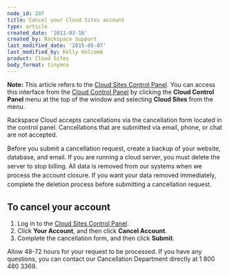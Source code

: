 ```yaml
---
node_id: 207
title: Cancel your Cloud Sites account
type: article
created_date: '2011-03-16'
created_by: Rackspace Support
last_modified_date: '2015-05-07'
last_modified_by: Kelly Holcomb
product: Cloud Sites
body_format: tinymce
---
```


**Note:** This article refers to the [Cloud Sites Control
Panel](https://manage.rackspacecloud.com/). You can access this
interface from the [Cloud Control Panel](https://mycloud.rackspace.com/)
by clicking the **Cloud Control Panel** menu at the top of the window
and selecting **Cloud Sites** from the menu.

Rackspace Cloud accepts cancellations via the cancellation form located
in the control panel. Cancellations that are submitted via email, phone,
or chat are not accepted.

<span style="line-height: 20.7999992370605px;">Before you submit
a cancellation request, create a </span><span
style="line-height: 20.7999992370605px;">back</span><span
style="line-height: 20.7999992370605px;">up of your website, database,
and e</span><span
style="line-height: 20.7999992370605px;">mail</span><span
style="line-height: 20.7999992370605px;">. If you are running a cloud
server, you must delete the server to stop billing. All data is removed
from our systems when we process the account closure. If you want your
data removed immediately, complete the deletion process before
submitting a cancellation request.</span>

To cancel your account
----------------------

1.  Log in to the [Cloud Sites Control
    Panel](https://manage.rackspacecloud.com/).
2.  Click **Your Account**, and then click **Cancel Account**.
3.  Complete the cancellation form, and then click **Submit**.

Allow 48-72 hours for your request to be processed. If you have any
questions, you can contact our Cancellation Department directly at 1 800
480 3369.

